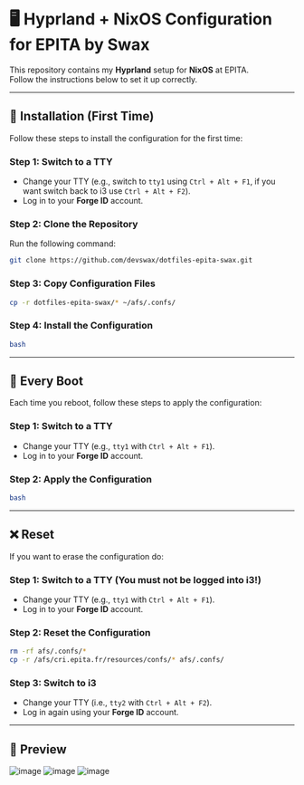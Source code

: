 # 🖥️ Hyprland + NixOS Configuration for EPITA by Swax

This repository contains my **Hyprland** setup for **NixOS** at EPITA.  
Follow the instructions below to set it up correctly.

---

## 🚀 Installation (First Time)

Follow these steps to install the configuration for the first time:

### Step 1: Switch to a TTY
- Change your TTY (e.g., switch to `tty1` using `Ctrl + Alt + F1`, if you want switch back to i3 use `Ctrl + Alt + F2`).
- Log in to your **Forge ID** account.

### Step 2: Clone the Repository
Run the following command:
```sh
git clone https://github.com/devswax/dotfiles-epita-swax.git
```

### Step 3: Copy Configuration Files
```sh
cp -r dotfiles-epita-swax/* ~/afs/.confs/
```

### Step 4: Install the Configuration
```sh
bash
```

---

## 🔄 Every Boot

Each time you reboot, follow these steps to apply the configuration:

### Step 1: Switch to a TTY
- Change your TTY (e.g., `tty1` with `Ctrl + Alt + F1`).
- Log in to your **Forge ID** account.

### Step 2: Apply the Configuration
```sh
bash
```

---

## ❌​ Reset

If you want to erase the configuration do:

### Step 1: Switch to a TTY (You must not be logged into i3!)
- Change your TTY (e.g., `tty1` with `Ctrl + Alt + F1`).
- Log in to your **Forge ID** account.

### Step 2: Reset the Configuration
```sh
rm -rf afs/.confs/*
cp -r /afs/cri.epita.fr/resources/confs/* afs/.confs/
```
### Step 3: Switch to i3
- Change your TTY (i.e., `tty2` with `Ctrl + Alt + F2`).
- Log in again using your **Forge ID** account.


---

## 📸 Preview
![image](https://github.com/user-attachments/assets/d9f397a9-18df-4257-9ea5-b398a0da6e46)
![image](https://github.com/user-attachments/assets/02c07110-d331-4b3e-9b7e-e41dbfe17e91)
![image](https://github.com/user-attachments/assets/ac2cd1e4-d5e3-485e-b6cd-5eac73366882)



